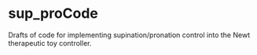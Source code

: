 sup_proCode
===========
Drafts of code for implementing supination/pronation control into the Newt therapeutic toy controller.
